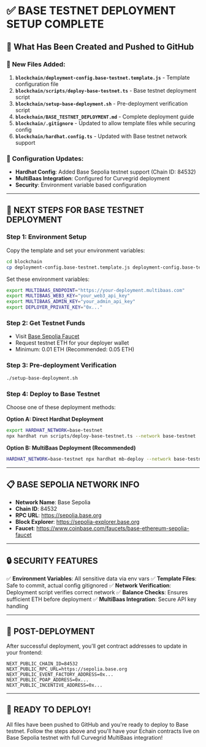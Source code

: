 # ✅ BASE TESTNET DEPLOYMENT SETUP COMPLETE

## 🎯 What Has Been Created and Pushed to GitHub

### 📁 **New Files Added:**
1. **`blockchain/deployment-config.base-testnet.template.js`** - Template configuration file
2. **`blockchain/scripts/deploy-base-testnet.ts`** - Base testnet deployment script
3. **`blockchain/setup-base-deployment.sh`** - Pre-deployment verification script
4. **`blockchain/BASE_TESTNET_DEPLOYMENT.md`** - Complete deployment guide
5. **`blockchain/.gitignore`** - Updated to allow template files while securing config
6. **`blockchain/hardhat.config.ts`** - Updated with Base testnet network support

### 🔧 **Configuration Updates:**
- **Hardhat Config**: Added Base Sepolia testnet support (Chain ID: 84532)
- **MultiBaas Integration**: Configured for Curvegrid deployment
- **Security**: Environment variable based configuration

---

## 🚀 NEXT STEPS FOR BASE TESTNET DEPLOYMENT

### **Step 1: Environment Setup**
Copy the template and set your environment variables:

```bash
cd blockchain
cp deployment-config.base-testnet.template.js deployment-config.base-testnet.js
```

Set these environment variables:
```bash
export MULTIBAAS_ENDPOINT="https://your-deployment.multibaas.com"
export MULTIBAAS_WEB3_KEY="your_web3_api_key"
export MULTIBAAS_ADMIN_KEY="your_admin_api_key"
export DEPLOYER_PRIVATE_KEY="0x..."
```

### **Step 2: Get Testnet Funds**
- Visit [Base Sepolia Faucet](https://www.coinbase.com/faucets/base-ethereum-sepolia-faucet)
- Request testnet ETH for your deployer wallet
- Minimum: 0.01 ETH (Recommended: 0.05 ETH)

### **Step 3: Pre-deployment Verification**
```bash
./setup-base-deployment.sh
```

### **Step 4: Deploy to Base Testnet**
Choose one of these deployment methods:

**Option A: Direct Hardhat Deployment**
```bash
export HARDHAT_NETWORK=base-testnet
npx hardhat run scripts/deploy-base-testnet.ts --network base-testnet
```

**Option B: MultiBaas Deployment (Recommended)**
```bash
HARDHAT_NETWORK=base-testnet npx hardhat mb-deploy --network base-testnet
```

---

## 📋 BASE SEPOLIA NETWORK INFO

- **Network Name**: Base Sepolia
- **Chain ID**: 84532
- **RPC URL**: https://sepolia.base.org
- **Block Explorer**: https://sepolia-explorer.base.org
- **Faucet**: https://www.coinbase.com/faucets/base-ethereum-sepolia-faucet

---

## 🔒 SECURITY FEATURES

✅ **Environment Variables**: All sensitive data via env vars
✅ **Template Files**: Safe to commit, actual config gitignored
✅ **Network Verification**: Deployment script verifies correct network
✅ **Balance Checks**: Ensures sufficient ETH before deployment
✅ **MultiBaas Integration**: Secure API key handling

---

## 📱 POST-DEPLOYMENT

After successful deployment, you'll get contract addresses to update in your frontend:

```env
NEXT_PUBLIC_CHAIN_ID=84532
NEXT_PUBLIC_RPC_URL=https://sepolia.base.org
NEXT_PUBLIC_EVENT_FACTORY_ADDRESS=0x...
NEXT_PUBLIC_POAP_ADDRESS=0x...
NEXT_PUBLIC_INCENTIVE_ADDRESS=0x...
```

---

## 🎉 READY TO DEPLOY!

All files have been pushed to GitHub and you're ready to deploy to Base testnet. Follow the steps above and you'll have your Echain contracts live on Base Sepolia testnet with full Curvegrid MultiBaas integration!
